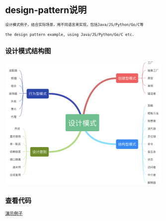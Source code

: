 # design-pattern说明

    设计模式例子，结合实际场景，用不同语言来实现，包括Java/JS/Python/Go/C等
      
    the design pattern example, using Java/JS/Python/Go/C etc.

## 设计模式结构图

<img src="./docs/design-pattern.png">

## 查看代码
[演示例子](https://microwind.github.io/design-pattern/)
